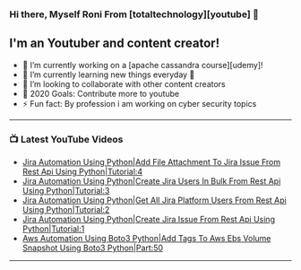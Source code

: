 ### Hi there, Myself Roni From [totaltechnology][youtube] 👋

## I'm an Youtuber and content creator!
- 🔭 I’m currently working on a [apache cassandra course][udemy]!
- 🌱 I’m currently learning new things everyday 🤣
- 👯 I’m looking to collaborate with other content creators
- 🥅 2020 Goals: Contribute more to youtube
- ⚡ Fun fact: By profession i am working on cyber security topics



---

### 📺 Latest YouTube Videos
<!-- YOUTUBE:START -->
- [Jira Automation Using Python|Add File Attachment To Jira Issue From Rest Api Using Python|Tutorial:4](https://www.youtube.com/watch?v=viQo9Dj_uX8)
- [Jira Automation Using Python|Create Jira Users In Bulk  From Rest Api Using Python|Tutorial:3](https://www.youtube.com/watch?v=Zb3Y6_tAUPE)
- [Jira Automation Using Python|Get All Jira Platform Users From Rest Api Using Python|Tutorial:2](https://www.youtube.com/watch?v=3POeV_RcKuw)
- [Jira Automation Using Python|Create Jira Issue From Rest Api Using Python|Tutorial:1](https://www.youtube.com/watch?v=oPbr8eLC4dE)
- [Aws Automation Using Boto3 Python|Add Tags To Aws Ebs Volume Snapshot Using  Boto3 Python|Part:50](https://www.youtube.com/watch?v=t-gyEQ_A-cI)
<!-- YOUTUBE:END -->

---



